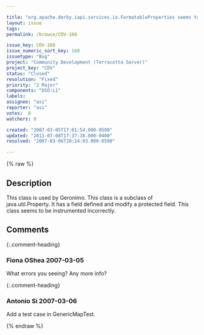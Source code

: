 ```yaml
---

title: "org.apache.derby.iapi.services.io.FormatableProperties seems to be instrumented incorrectly"
layout: issue
tags: 
permalink: /browse/CDV-160

issue_key: CDV-160
issue_numeric_sort_key: 160
issuetype: "Bug"
project: "Community Development (Terracotta Server)"
project_key: "CDV"
status: "Closed"
resolution: "Fixed"
priority: "2 Major"
components: "DSO:L1"
labels: 
assignee: "asi"
reporter: "asi"
votes:  0
watchers: 0

created: "2007-03-05T17:01:54.000-0500"
updated: "2011-07-08T17:37:38.000-0400"
resolved: "2007-03-06T20:14:03.000-0500"

---
```




{% raw %}



## Description

<div markdown="1" class="description">

This class is used by Geronimo. This class is a subclass of java.util.Property. It has a field defined and modify a protected field. This class seems to be instrumented incorrectly.

</div>

## Comments


{:.comment-heading}
### **Fiona OShea** <span class="date">2007-03-05</span>

<div markdown="1" class="comment">

What errors you seeing? Any more info?

</div>


{:.comment-heading}
### **Antonio Si** <span class="date">2007-03-06</span>

<div markdown="1" class="comment">

Add a test case in GenericMapTest.

</div>



{% endraw %}
